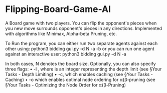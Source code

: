 # Flipping-Board-Game-AI
A Board game with two players. You can flip the opponent's pieces when you new move surrounds opponent's pieces in any directions. Implemented with algorithms like Minimax, Alpha-beta Pruning, etc.

To Run the program, you can either run two separate agents against each other using: 
          python3 bidding gui.py -d N -a <agent1> -b <agent2>
or you can run one agent against an interactive user:
          python3 bidding gui.py -d N -a <agent1>

In both cases, N denotes the board size. Optionally, you can also specify three flags:
• -l <limit>, where <limit> is an integer representing the depth limit (see §Your Tasks - Depth Limiting)
• -c, which enables caching (see §Your Tasks - Caching)
• -o which enables optimal node ordering for α{β-pruning (see §Your Tasks - Optimizing the Node Order for α{β-Pruning)
